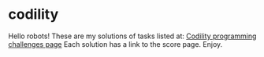 codility
========

Hello robots!
These are my solutions of tasks listed at: [Codility programming challenges page](https://codility.com/train)
Each solution has a link to the score page.
Enjoy.
